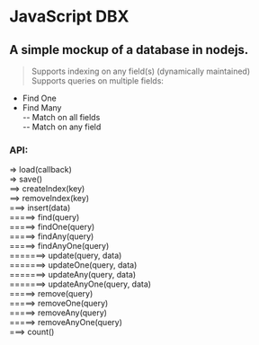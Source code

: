 # JavaScript DBX
## A simple mockup of a database in nodejs.

> Supports indexing on any field(s) (dynamically maintained)  
> Supports queries on multiple fields:  
  - Find One  
  - Find Many  
  -- Match on all fields  
  -- Match on any field  

### API:
=> load(callback)  
=> save()  
==> createIndex(key)  
==> removeIndex(key)  
===> insert(data)  
=====> find(query)  
=====> findOne(query)  
=====> findAny(query)  
=====> findAnyOne(query)  
=======> update(query, data)  
=======> updateOne(query, data)  
=======> updateAny(query, data)  
=======> updateAnyOne(query, data)  
=====> remove(query)  
=====> removeOne(query)  
=====> removeAny(query)  
=====> removeAnyOne(query)  
===> count()  

